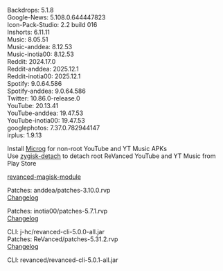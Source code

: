 Backdrops: 5.1.8  
Google-News: 5.108.0.644447823  
Icon-Pack-Studio: 2.2 build 016  
Inshorts: 6.11.11  
Music: 8.05.51  
Music-anddea: 8.12.53  
Music-inotia00: 8.12.53  
Reddit: 2024.17.0  
Reddit-anddea: 2025.12.1  
Reddit-inotia00: 2025.12.1  
Spotify: 9.0.64.586  
Spotify-anddea: 9.0.64.586  
Twitter: 10.86.0-release.0  
YouTube: 20.13.41  
YouTube-anddea: 19.47.53  
YouTube-inotia00: 19.47.53  
googlephotos: 7.37.0.782944147  
irplus: 1.9.13  

Install [Microg](https://github.com/ReVanced/GmsCore/releases) for non-root YouTube and YT Music APKs  
Use [zygisk-detach](https://github.com/j-hc/zygisk-detach) to detach root ReVanced YouTube and YT Music from Play Store  

[revanced-magisk-module](https://github.com/j-hc/revanced-magisk-module)
  
Patches: anddea/patches-3.10.0.rvp  
[Changelog](https://github.com/anddea/revanced-patches/releases/tag/v3.10.0)

Patches: inotia00/patches-5.7.1.rvp  
[Changelog](https://github.com/inotia00/revanced-patches/releases/tag/v5.7.1)

CLI: j-hc/revanced-cli-5.0.0-all.jar  
Patches: ReVanced/patches-5.31.2.rvp  
[Changelog](https://github.com/ReVanced/revanced-patches/releases/tag/v5.31.2)

CLI: revanced/revanced-cli-5.0.1-all.jar    
